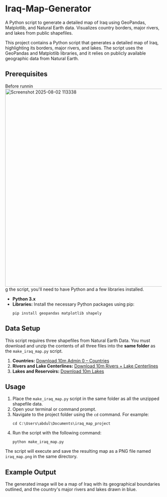 # Iraq-Map-Generator
A Python script to generate a detailed map of Iraq using GeoPandas, Matplotlib, and Natural Earth data. Visualizes country borders, major rivers, and lakes from public shapefiles.

This project contains a Python script that generates a detailed map of Iraq, highlighting its borders, major rivers, and lakes. The script uses the GeoPandas and Matplotlib libraries, and it relies on publicly available geographic data from Natural Earth.

## Prerequisites

Before runnin<img width="637" height="637" alt="Screenshot 2025-08-02 113338" src="https://github.com/user-attachments/assets/4664bfa7-39ad-41fa-977b-7c995632b5dd" />
g the script, you'll need to have Python and a few libraries installed.

* **Python 3.x**
* **Libraries:** Install the necessary Python packages using pip:
    ```
    pip install geopandas matplotlib shapely
    ```

## Data Setup

This script requires three shapefiles from Natural Earth Data. You must download and unzip the contents of all three files into the **same folder** as the `make_iraq_map.py` script.

1.  **Countries:** [Download 10m Admin 0 – Countries](https://www.naturalearthdata.com/downloads/10m-cultural-vectors/10m-admin-0-countries/)
2.  **Rivers and Lake Centerlines:** [Download 10m Rivers + Lake Centerlines](https://www.naturalearthdata.com/downloads/10m-physical-vectors/10m-rivers-lake-centerlines/)
3.  **Lakes and Reservoirs:** [Download 10m Lakes](https://www.naturalearthdata.com/downloads/10m-physical-vectors/10m-lakes/)

## Usage

1.  Place the `make_iraq_map.py` script in the same folder as all the unzipped shapefile data.
2.  Open your terminal or command prompt.
3.  Navigate to the project folder using the `cd` command. For example:
    ```
    cd C:\Users\abdul\Documents\iraq_map_project
    ```
4.  Run the script with the following command:
    ```
    python make_iraq_map.py
    ```

The script will execute and save the resulting map as a PNG file named `iraq_map.png` in the same directory.

## Example Output

The generated image will be a map of Iraq with its geographical boundaries outlined, and the country's major rivers and lakes drawn in blue.
